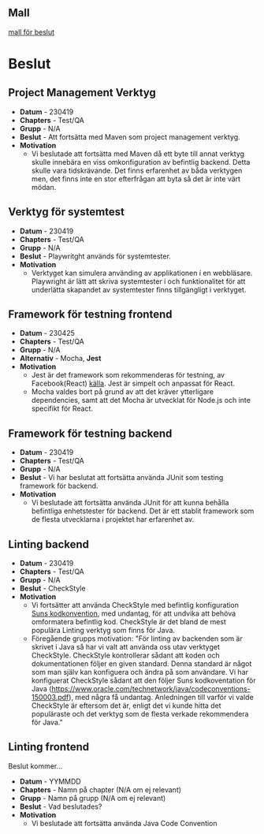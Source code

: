 ## Mall
[mall för beslut](../../Mallar/beslut.md)


# Beslut
## Project Management Verktyg
- **Datum** - 230419
- **Chapters** - Test/QA
- **Grupp** -  N/A
- **Beslut** - Att fortsätta med Maven som project management verktyg.
- **Motivation**
  - Vi beslutade att fortsätta med Maven då ett byte till annat verktyg skulle innebära en viss omkonfiguration av befintlig backend. Detta skulle vara tidskrävande. Det finns erfarenhet av båda verktygen men, det finns inte en stor efterfrågan att byta så det är inte värt mödan. 


## Verktyg för systemtest
- **Datum** - 230419
- **Chapters** - Test/QA
- **Grupp** -  N/A
- **Beslut** - Playwritght används för systemtester.
- **Motivation**
  - Verktyget kan simulera använding av applikationen í en webbläsare. Playwright är lätt att skriva systemtester i och funktionalitet för att underlätta skapandet av systemtester finns tillgängligt i verktyget.


## Framework för testning frontend
- **Datum** - 230425
- **Chapters** - Test/QA
- **Grupp** - N/A
- **Alternativ** - Mocha, **Jest**
- **Motivation**
  - Jest är det framework som rekommenderas för testning, av Facebook(React) [källa](https://legacy.reactjs.org/docs/testing.html). Jest är simpelt och anpassat för React.
  - Mocha valdes bort på grund av att det kräver ytterligare dependencies, samt att det Mocha är utvecklat för Node.js och inte specifikt för React.


## Framework för testning backend
- **Datum** - 230419
- **Chapters** - Test/QA
- **Grupp** -  N/A
- **Beslut** - Vi har beslutat att fortsätta använda JUnit som testing framework för backend.
- **Motivation**
  - Vi beslutade att fortsätta använda JUnit för att kunna behålla befintliga enhetstester för backend. Det är ett stablit framework som de flesta utvecklarna i projektet har erfarenhet av.


## Linting backend

- **Datum** - 230419
- **Chapters** - Test/QA
- **Grupp** -  N/A
- **Beslut** - CheckStyle
- **Motivation**
  - Vi fortsätter att använda CheckStyle med befintlig konfiguration [Suns kodkonvention](https://www.oracle.com/technetwork/java/codeconventions-150003.pdf), med undantag, för att undvika att behöva omformatera befintlig kod. CheckStyle är det bland de mest populära Linting verktyg som finns för Java.
  - Föregående grupps motivation: "För linting av backenden som är skrivet i Java så har vi valt att använda oss utav verktyget CheckStyle. CheckStyle kontrollerar sådant att koden och dokumentationen följer en given standard. Denna standard är något som man själv kan konfiguera och ändra på som användare. Vi har konfiguerat CheckStyle sådant att den följer Suns kodkoventation för Java (https://www.oracle.com/technetwork/java/codeconventions-150003.pdf), med några få undantag.  Anledningen till varför vi valde CheckStyle är eftersom det är, enligt det vi kunde hitta det populäraste och det verktyg som de flesta verkade rekommendera för Java."


## Linting frontend

Beslut kommer...
- **Datum** - YYMMDD
- **Chapters** - Namn på chapter (N/A om ej relevant)
- **Grupp** -  Namn på grupp (N/A om ej relevant)
- **Beslut** - Vad beslutades?
- **Motivation**
  - Vi beslutade att fortsätta använda Java Code Convention
